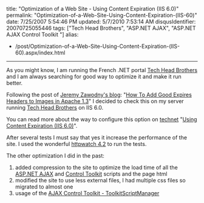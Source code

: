 title: "Optimization of a Web Site - Using Content Expiration (IIS 6.0)"
permalink: "Optimization-of-a-Web-Site-Using-Content-Expiration-(IIS-60)"
date: 7/25/2007 5:54:46 PM
updated: 5/7/2010 7:53:14 AM
disqusIdentifier: 20070725055446
tags: ["Tech Head Brothers", "ASP.NET AJAX", "ASP.NET AJAX Control Toolkit "]
alias:
 - /post/Optimization-of-a-Web-Site-Using-Content-Expiration-(IIS-60).aspx/index.html
---
As you might know, I am running the French .NET portal [Tech Head Brothers](http://www.techheadbrothers.com/) and I am always searching for good way to optimize it and make it run better.

Following the post of [Jeremy Zawodny's blog](http://jeremy.zawodny.com/blog/): "[How To Add Good Expires Headers to Images in Apache 1.3](http://jeremy.zawodny.com/blog/archives/009272.html)" I decided to check this on my server running [Tech Head Brothers](http://www.techheadbrothers.com/) on IIS 6.0.
<!-- more -->

You can read more about the way to configure this option on [technet](http://technet.microsoft.com/en-us/default.aspx) "[Using Content Expiration (IIS 6.0)](http://www.microsoft.com/technet/prodtechnol/WindowsServer2003/Library/IIS/0fc16fe7-be45-4033-a5aa-d7fda3c993ff.mspx?mfr=true)".

After several tests I must say that yes it increase the performance of the site. I used the wonderful [httpwatch 4.2](http://www.httpwatch.com/default.htm) to run the tests.

The other optimization I did in the past:

1.  added compression to the site to optimize the load time of all the [ASP.NET AJAX](http://ajax.asp.net/) and [Control Toolkit](http://ajax.asp.net/ajaxtoolkit) scripts and the page html
2.  modified the site to use less external files, I had multiple css files so migrated to almost one
3.  usage of the [AJAX Control Toolkit - ToolkitScriptManager](http://weblogs.asp.net/lkempe/archive/2007/06/08/ajax-control-toolkit-toolkitscriptmanager.aspx "AJAX Control Toolkit - ToolkitScriptManager")
